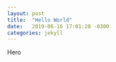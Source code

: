 ```yaml
---
layout: post
title:  "Hello World"
date:   2019-06-16 17:01:20 -0300
categories: jekyll
---
```

Hero